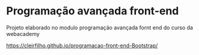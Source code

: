 # Programação avançada front-end
 Projeto elaborado no modulo programação avançada fornt end do curso da webacademy
 
 https://cleirfilho.github.io/programacao-front-end-Bootstrap/
